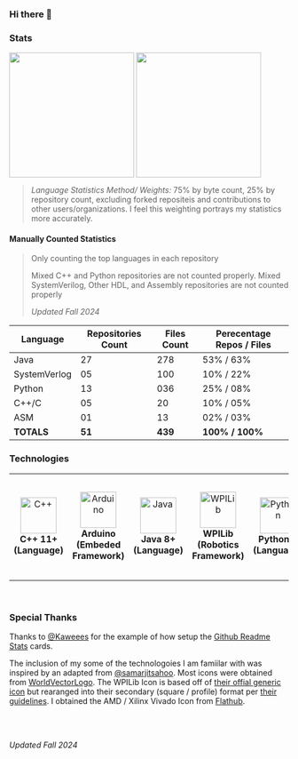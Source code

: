 ### Hi there 👋

<!--
**BobSaidHi/BobSaidHi** is a ✨ _special_ ✨ repository because its `README.md` (this file) appears on your GitHub profile.

Here are some ideas to get you started:

- 🔭 I’m currently working on ...
- 🌱 I’m currently learning ...
- 👯 I’m looking to collaborate on ...
- 🤔 I’m looking for help with ...
- 💬 Ask me about ...
- 📫 How to reach me: ...
- 😄 Pronouns: ...
- ⚡ Fun fact: ...
-->

### Stats

<!-- Public Instance
![BobSaidHi's GitHub stats](https://github-readme-stats.vercel.app/api?username=BobSaidHi&show_icons=true&theme=transparent) ![Top Langs](https://github-readme-stats.vercel.app/api/top-langs/?username=BobSaidHi&exclude_repo=&hide=Dockerfile,Processing)
-->

<!-- Private Instance, slightly more accurate, especially for the main stats card -->
<!-- This alignment is still less than ideal though
![BobSaidHi's GitHub stats](https://github-readme-stats-omega-drab-90.vercel.app/api?username=BobSaidHi&show_icons=true&theme=transparent) ![Top Langs](https://github-readme-stats-omega-drab-90.vercel.app/api/top-langs/?username=BobSaidHi&exclude_repo=&hide=Dockerfile,Processing)
-->

<!-- Private Instance w/ better formatting -->
<div>
<img height=225 align="center" src="https://github-readme-stats-omega-drab-90.vercel.app/api?username=BobSaidHi&show_icons=true&theme=transparent" />
<img height=225 align="center" src="https://github-readme-stats-omega-drab-90.vercel.app/api/top-langs/?username=BobSaidHi&exclude_repo=&hide=Dockerfile,Processing,C&size_weight=0.75&count_weight=0.25" />
</div>

> *Language Statistics Method/ Weights:* 75% by byte count, 25% by repository count, excluding forked repositeis and contributions to other users/organizations.  I feel this weighting portrays my statistics more accurately.

#### Manually Counted Statistics

> Only counting the top languages in each repository
> 
> Mixed C++ and Python repositories are not counted properly.
> Mixed SystemVerilog, Other HDL, and Assembly repositories are not counted properly
>
> _Updated Fall 2024_

| Language 	  | Repositories Count	| Files Count	| Perecentage Repos / Files |
| ---     | ---   | ---   | ---       |
| Java	  | 27		| 278		| 53% / 63% |
| SystemVerlog      | 05		| 100		| 10% / 22% |
| Python	| 13		| 036		| 25% / 08% |
| C++/C	  | 05	  | 20		| 10% / 05% |
| ASM		  | 01	  | 13		| 02% / 03% |
| **TOTALS**	  | **51**		| **439**		| **100% / 100%** |

### Technologies

<table>
<tr>
   <td align="center">
     <img src="https://cdn.worldvectorlogo.com/logos/c.svg" alt="C++" width="65" height="65"/>
     <br>
     <b>C++ 11+ (Language)</b>
   </td>
     <td align="center">
     <img src="https://cdn.worldvectorlogo.com/logos/arduino-1.svg" alt="Arduino" width="65" height="65"/>
     <br>
     <b>Arduino (Embeded Framework)</b>
   </td>
  
   <td align="center">
     <img src="https://cdn.worldvectorlogo.com/logos/java-14.svg" alt="Java" width="65" height="65"/>
     <br>
     <b>Java 8+ (Language)</b>
   </td>
   <td align="center">
     <img src="https://github.com/user-attachments/assets/0612e8f0-f786-4159-861a-738c06d36ccf" alt="WPILib" width="65" height="65"/>
     <br>
     <b>WPILib (Robotics Framework)</b>
   </td>
   
   <td align="center">
     <img src="https://cdn.worldvectorlogo.com/logos/python-5.svg" alt="Python" width="65" height="65"/><br><b>Python 3 (Language)</b>
   </td>
   
   <td align="center">
     <br>
     <b>SystemVerilog (Hardware Description Language)</b>
   </td>
   <td align="center">
     <img src="https://flathub.org/_next/image?url=https%3A%2F%2Fdl.flathub.org%2Fmedia%2Fcom%2Fgithub%2Fcorna.Vivado%2F07ad2cd5a0a53383dce2081f799f9726%2Ficons%2F128x128%2Fcom.github.corna.Vivado.png&w=256&q=100" alt="Vivado" width="65" height="65"/>
     <br>
     <b>AMD (Xilinx) Vivado (FPGA Design Suite)</b>
   </td>
   
   <td align="center">
     <img src="https://cdn.worldvectorlogo.com/logos/html-1.svg" alt="HTML" width="65" height="65"/>
     <br>
     <b>HTML (Markup)</b>
   </td>
   <td align="center">
     <img src="https://cdn.worldvectorlogo.com/logos/markdown.svg" alt="Markdown" width="65" height="65"/>
     <br>
     <b>Markdown (Markup)</b>
   </td>

   <td align="center">
     <img src="https://cdn.worldvectorlogo.com/logos/microsoft-windows-22.svg" alt="HTML" width="65" height="65"/>
     <br>
     <b>Windows 7/8/10 (OS)</b>
   </td>
   <td align="center">
     <img src="https://cdn.worldvectorlogo.com/logos/debian-2.svg" alt="Markdown" width="65" height="65"/>
     <br>
     <b>Debian Linux (OS)</b>
   </td>
   
   <td align="center">
     <img src="https://cdn.worldvectorlogo.com/logos/github-icon-1.svg" alt="GitHub" width="65" height="65"/>
     <br>
     <b>GitHub (Devloper Platform)</b>
   </td>
   <td align="center">
     <br>
     <b>GitHub Actions (CI/CD)</b>
   </td>
   <td align="center">
     <img src="https://cdn.worldvectorlogo.com/logos/gitlab.svg" alt="GitLab" width="65" height="65"/>
     <br>
     <b>GitLab (Devloper Platform)</b>
   </td>

</tr>
</table>

<br>

### Special Thanks

Thanks to [@Kaweees](https://github.com/Kaweees/Kaweees/blob/master/README.md) for the example of how setup the [Github Readme Stats](https://github.com/anuraghazra/github-readme-stats#readme) cards.

The inclusion of my some of the technologoies I am famiilar with was inspired by an adapted from [@samarjitsahoo](https://github.com/samarjitsahoo#-my-tech-stack).  Most icons were obtained from [WorldVectorLogo](https://worldvectorlogo.com).  The WPILib Icon is based off of [their offial generic icon](https://github.com/wpilibsuite/branding/blob/main/wpilib-generic.svg) but rearanged into their secondary (square / profile) format per [their guidelines](https://github.com/wpilibsuite/branding/blob/main/WPILib-Logo-Branding-Guidelines-2024.pdf).  I obtained the AMD / Xilinx Vivado Icon from [Flathub](https://flathub.org/apps/com.github.corna.Vivado).

<br>
<br>

_Updated Fall 2024_

